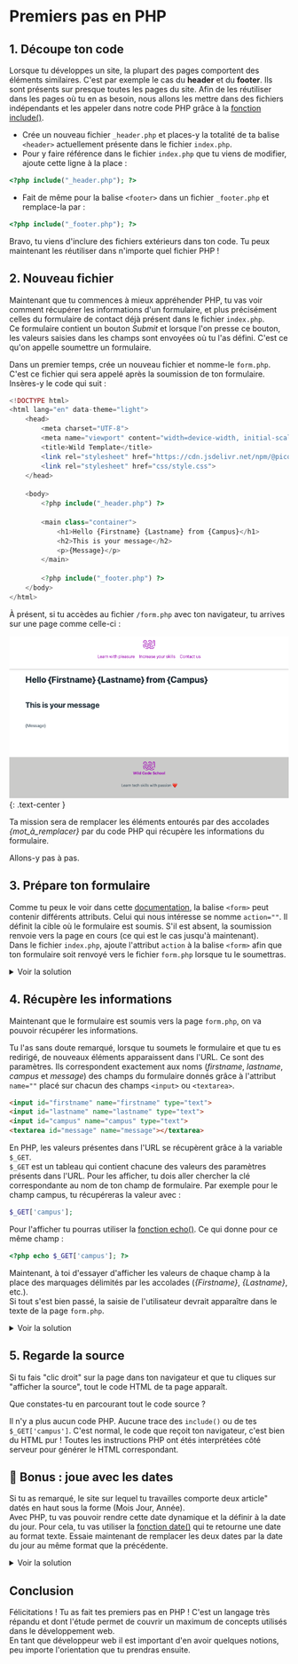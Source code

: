 # Premiers pas en PHP


## 1. Découpe ton code

Lorsque tu développes un site, la plupart des pages comportent des éléments similaires.
C'est par exemple le cas du **header** et du **footer**. Ils sont présents sur presque toutes les pages du site.
Afin de les réutiliser dans les pages où tu en as besoin, nous allons les mettre dans des fichiers indépendants et les appeler dans notre code PHP grâce à la [fonction include()](https://www.php.net/manual/fr/function.include.php).

- Crée un nouveau fichier `_header.php` et places-y la totalité de ta balise `<header>` actuellement présente dans le fichier `index.php`.
- Pour y faire référence dans le fichier `index.php` que tu viens de modifier, ajoute cette ligne à la place&nbsp;:
```php
<?php include("_header.php"); ?>
```
- Fait de même pour la balise `<footer>` dans un fichier `_footer.php` et remplace-la par :
```php
<?php include("_footer.php"); ?>
```

Bravo, tu viens d'inclure des fichiers extérieurs dans ton code. Tu peux maintenant les réutiliser dans n'importe quel fichier PHP !

## 2. Nouveau fichier

Maintenant que tu commences à mieux appréhender PHP, tu vas voir comment récupérer les informations d'un formulaire, et plus précisément celles du formulaire de contact déjà présent dans le fichier `index.php`.  
Ce formulaire contient un bouton *Submit* et lorsque l'on presse ce bouton, les valeurs saisies dans les champs sont envoyées où tu l'as défini. C'est ce qu'on appelle soumettre un formulaire. 

Dans un premier temps, crée un nouveau fichier et nomme-le `form.php`. C'est ce fichier qui sera appelé après la soumission de ton formulaire. Insères-y le code qui suit :

```php
<!DOCTYPE html>
<html lang="en" data-theme="light">
    <head>
        <meta charset="UTF-8">
        <meta name="viewport" content="width=device-width, initial-scale=1.0">
        <title>Wild Template</title>
        <link rel="stylesheet" href="https://cdn.jsdelivr.net/npm/@picocss/pico@1/css/pico.min.css">
        <link rel="stylesheet" href="css/style.css">
    </head>

    <body>
        <?php include("_header.php") ?>

        <main class="container">
            <h1>Hello {Firstname} {Lastname} from {Campus}</h1>
            <h2>This is your message</h2>
            <p>{Message}</p>
        </main>

        <?php include("_footer.php") ?>
    </body>
</html>
```

À présent, si tu accèdes au fichier `/form.php` avec ton navigateur, tu arrives sur une page comme celle-ci&nbsp;: 

![](images/form.png)
{: .text-center }

Ta mission sera de remplacer les éléments entourés par des accolades *{mot_à_remplacer}* par du code PHP qui récupère les informations du formulaire.

Allons-y pas à pas.

## 3. Prépare ton formulaire

Comme tu peux le voir dans cette [documentation](https://developer.mozilla.org/fr/docs/Web/HTML/Element/Form), la balise `<form>` peut contenir différents attributs.
Celui qui nous intéresse se nomme `action=""`. Il définit la cible où le formulaire est soumis.
S'il est absent, la soumission renvoie vers la page en cours (ce qui est le cas jusqu'à maintenant).  
Dans le fichier `index.php`, ajoute l'attribut `action` à la balise `<form>` afin que ton formulaire soit renvoyé vers le fichier `form.php` lorsque tu le soumettras.

<details markdown=block>
<summary markdown=span>
    Voir la solution
</summary>

```html
<form action="form.php">
    <!-- ... -->
</form>
```
</details>

## 4. Récupère les informations

Maintenant que le formulaire est soumis vers la page `form.php`, on va pouvoir récupérer les informations.  

Tu l'as sans doute remarqué, lorsque tu soumets le formulaire et que tu es redirigé, de nouveaux éléments apparaissent dans l'URL. Ce sont des paramètres. Ils correspondent exactement aux noms (*firstname*, *lastname*, *campus* et *message*) des champs du formulaire donnés grâce à l'attribut `name=""` placé sur chacun des champs `<input>` ou `<textarea>`. 

```html
<input id="firstname" name="firstname" type="text">
<input id="lastname" name="lastname" type="text">
<input id="campus" name="campus" type="text">
<textarea id="message" name="message"></textarea>
```
 
En PHP, les valeurs présentes dans l'URL se récupèrent grâce à la variable `$_GET`.  
`$_GET` est un tableau qui contient chacune des valeurs des paramètres présents dans l'URL. Pour les afficher, tu dois aller chercher la clé correspondante au nom de ton champ de formulaire.
Par exemple pour le champ campus, tu récupéreras la valeur avec&nbsp;:
```php
$_GET['campus'];
```
Pour l'afficher tu pourras utiliser la [fonction echo()](https://www.php.net/manual/fr/function.echo.php).
Ce qui donne pour ce même champ :
```php
<?php echo $_GET['campus']; ?>
```

Maintenant, à toi d'essayer d'afficher les valeurs de chaque champ à la place des marquages délimités par les accolades (*{Firstname}*, *{Lastname}*, etc.).  
Si tout s'est bien passé, la saisie de l'utilisateur devrait apparaître dans le texte de la page `form.php`.

<details markdown=block>
<summary markdown=span>
    Voir la solution
</summary>

```php
<main class="container">
    <h1>Hello <?php echo $_GET['firstname']; ?> <?php echo $_GET['lastname']; ?> from <?php echo $_GET['campus']; ?></h1>
    <h2>This is your message</h2>
    <p><?php echo $_GET['message']; ?></p>
</main>
```
</details>

## 5. Regarde la source

Si tu fais "clic droit" sur la page dans ton navigateur et que tu cliques sur "afficher la source", tout le code HTML de ta page apparaît.  

Que constates-tu en parcourant tout le code source ? 

Il n'y a plus aucun code PHP. Aucune trace des `include()` ou de tes `$_GET['campus']`. C'est normal, le code que reçoit ton navigateur, c'est bien du HTML pur ! Toutes les instructions PHP ont étés interprétées côté serveur pour générer le HTML correspondant.

## 🎁 Bonus : joue avec les dates
Si tu as remarqué, le site sur lequel tu travailles comporte deux article" datés en haut sous la forme (Mois Jour, Année).  
Avec PHP, tu vas pouvoir rendre cette date dynamique et la définir à la date du jour. Pour cela, tu vas utiliser la [fonction date()](https://www.php.net/manual/fr/function.date.php) qui te retourne une date au format texte.
Essaie maintenant de remplacer les deux dates par la date du jour au même format que la précédente.

<details markdown=block>
<summary markdown=span>
    Voir la solution
</summary>

```php
<p>
    <small>@tac</small>
    <small><?php echo date('M j, Y') ?></small>
</p>
```
</details>

## Conclusion

Félicitations ! Tu as fait tes premiers pas en PHP ! C'est un langage très répandu et dont l'étude permet de couvrir un maximum de concepts utilisés dans le développement web.  
En tant que développeur web il est important d'en avoir quelques notions, peu importe l'orientation que tu prendras ensuite.
